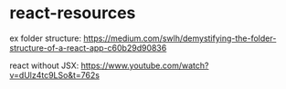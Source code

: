 # react-resources

ex folder structure: https://medium.com/swlh/demystifying-the-folder-structure-of-a-react-app-c60b29d90836

react without JSX: https://www.youtube.com/watch?v=dUlz4tc9LSo&t=762s
